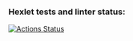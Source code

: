### Hexlet tests and linter status:
[![Actions Status](https://github.com/yggdra5i1/frontend-project-44/workflows/hexlet-check/badge.svg)](https://github.com/yggdra5i1/frontend-project-44/actions)
